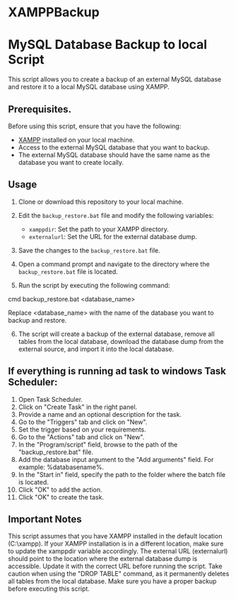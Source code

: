 # XAMPPBackup
# MySQL Database Backup to local Script

This script allows you to create a backup of an external MySQL database and restore it to a local MySQL database using XAMPP.

## Prerequisites.

Before using this script, ensure that you have the following:

- [XAMPP](https://www.apachefriends.org/index.html) installed on your local machine.
- Access to the external MySQL database that you want to backup.
- The external MySQL database should have the same name as the database you want to create locally.

## Usage

1. Clone or download this repository to your local machine.
2. Edit the `backup_restore.bat` file and modify the following variables:

   - `xamppdir`: Set the path to your XAMPP directory.
   - `externalurl`: Set the URL for the external database dump.
   
3. Save the changes to the `backup_restore.bat` file.

4. Open a command prompt and navigate to the directory where the `backup_restore.bat` file is located.

5. Run the script by executing the following command:

  cmd
  backup_restore.bat <database_name>
  
Replace <database_name> with the name of the database you want to backup and restore.

6. The script will create a backup of the external database, remove all tables from the local database, download the database dump from the external source, and import it into the local database.

## If everything is running ad task to windows Task Scheduler: 
1. Open Task Scheduler.
2. Click on "Create Task" in the right panel.
3. Provide a name and an optional description for the task.
4. Go to the "Triggers" tab and click on "New".
5. Set the trigger based on your requirements.
6. Go to the "Actions" tab and click on "New".
7. In the "Program/script" field, browse to the path of the "backup_restore.bat" file.
8. Add the database input argument to the "Add arguments" field. For example: %databasename%.
9. In the "Start in" field, specify the path to the folder where the batch file is located.
10. Click "OK" to add the action.
11. Click "OK" to create the task.

## Important Notes
This script assumes that you have XAMPP installed in the default location (C:\xampp). If your XAMPP installation is in a different location, make sure to update the xamppdir variable accordingly.
The external URL (externalurl) should point to the location where the external database dump is accessible. Update it with the correct URL before running the script.
Take caution when using the "DROP TABLE" command, as it permanently deletes all tables from the local database. Make sure you have a proper backup before executing this script.
